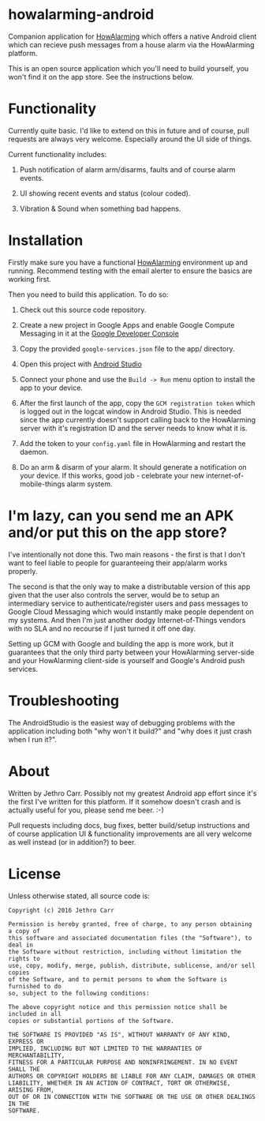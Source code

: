 # howalarming-android

Companion application for [HowAlarming](https://github.com/jethrocarr/howalarming)
which offers a native Android client which can recieve push messages from a
house alarm via the HowAlarming platform.

This is an open source application which you'll need to build yourself, you
won't find it on the app store. See the instructions below.


# Functionality

Currently quite basic. I'd like to extend on this in future and of course, pull
requests are always very welcome. Especially around the UI side of things.

Current functionality includes:

1. Push notification of alarm arm/disarms, faults and of course alarm events.

2. UI showing recent events and status (colour coded).

3. Vibration & Sound when something bad happens.


# Installation

Firstly make sure you have a functional [HowAlarming](https://github.com/jethrocarr/howalarming)
environment up and running. Recommend testing with the email alerter to ensure
the basics are working first.

Then you need to build this application. To do so:

1. Check out this source code repository.

2. Create a new project in Google Apps and enable Google Compute Messaging in it at the [Google Developer Console](https://developers.google.com/mobile/add?platform=android&cntapi=gcm&cnturl=https:%2F%2Fdevelopers.google.com%2Fcloud-messaging%2Fandroid%2Fclient&cntlbl=Continue%20Adding%20GCM%20Support&%3Fconfigured%3Dtrue)

3. Copy the provided `google-services.json` file to the app/ directory.

4. Open this project with [Android Studio](http://developer.android.com/sdk/index.html)

5. Connect your phone and use the `Build -> Run` menu option to install the app
   to your device.

6. After the first launch of the app, copy the `GCM registration token` which is
   logged out in the logcat window in Android Studio. This is needed since the
   app currently doesn't support calling back to the HowAlarming server with it's
   registration ID and the server needs to know what it is.

7. Add the token to your `config.yaml` file in HowAlarming and restart the
   daemon.

8. Do an arm & disarm of your alarm. It should generate a notification on your
   device. If this works, good job - celebrate your new
   internet-of-mobile-things alarm system.


# I'm lazy, can you send me an APK and/or put this on the app store?

I've intentionally not done this. Two main reasons - the first is that I don't
want to feel liable to people for guaranteeing their app/alarm works properly.

The second is that the only way to make a distributable version of this app
given that the user also controls the server, would be to setup an intermediary
service to authenticate/register users and pass messages to Google Cloud
Messaging which would instantly make people dependent on my systems. And then
I'm just another dodgy Internet-of-Things vendors with no SLA and no recourse if
I just turned it off one day.

Setting up GCM with Google and building the app is more work, but it guarantees
that the only third party between your HowAlarming server-side and your
HowAlarming client-side is yourself and Google's Android push services.


# Troubleshooting

The AndroidStudio is the easiest way of debugging problems with the application
including both "why won't it build?" and "why does it just crash when I run it?".


# About

Written by Jethro Carr. Possibly not my greatest Android app effort since it's
the first I've written for this platform. If it somehow doesn't crash and is
actually useful for you, please send me beer. :-)

Pull requests including docs, bug fixes, better build/setup instructions and of
course application UI & functionality improvements are all very welcome as well
instead (or in addition?) to beer.


# License

Unless otherwise stated, all source code is:

    Copyright (c) 2016 Jethro Carr

    Permission is hereby granted, free of charge, to any person obtaining a copy of
    this software and associated documentation files (the "Software"), to deal in
    the Software without restriction, including without limitation the rights to
    use, copy, modify, merge, publish, distribute, sublicense, and/or sell copies
    of the Software, and to permit persons to whom the Software is furnished to do
    so, subject to the following conditions:

    The above copyright notice and this permission notice shall be included in all
    copies or substantial portions of the Software.

    THE SOFTWARE IS PROVIDED "AS IS", WITHOUT WARRANTY OF ANY KIND, EXPRESS OR
    IMPLIED, INCLUDING BUT NOT LIMITED TO THE WARRANTIES OF MERCHANTABILITY,
    FITNESS FOR A PARTICULAR PURPOSE AND NONINFRINGEMENT. IN NO EVENT SHALL THE
    AUTHORS OR COPYRIGHT HOLDERS BE LIABLE FOR ANY CLAIM, DAMAGES OR OTHER
    LIABILITY, WHETHER IN AN ACTION OF CONTRACT, TORT OR OTHERWISE, ARISING FROM,
    OUT OF OR IN CONNECTION WITH THE SOFTWARE OR THE USE OR OTHER DEALINGS IN THE
    SOFTWARE.

